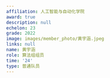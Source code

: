 ```yaml
---
affiliation: 人工智能与自动化学院
award: true
description: null
echelon: 23
grade: 2022
image: images/member_photo/黄宇涵.jpeg
links: null
name: 黄宇涵
role: 算法组组员
time: '24'
type: 普通队员
---
```

